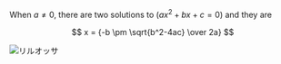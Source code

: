 When $a \ne 0$, there are two solutions
to $(ax^2 + bx + c = 0)$ and they are 

$$ x = {-b \pm \sqrt{b^2-4ac} \over 2a} $$

![リルオッサ](https://user-images.githubusercontent.com/13707135/190527070-46891614-f529-4019-87a5-372b46cce8d2.jpeg)
